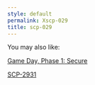 ```yaml
---
style: default
permalink: Xscp-029
title: scp-029
---
```

You may also like:

[Game Day, Phase 1: Secure](http://scp-wiki.net/gamedaypart1index)

[SCP-2931](http://scp-wiki.net/scp-2931)
